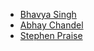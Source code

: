  - [Bhavya Singh](https://github.com/bhavyasingh75)
 - [Abhay Chandel](https://github.com/iabhaychandel)
 - [Stephen Praise](https://github.com/devbysteph)